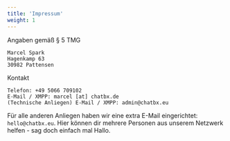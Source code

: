 ```yaml
---
title: 'Impressum'
weight: 1
---
```


Angaben gemäß § 5 TMG
<!--more-->
```
Marcel Spark
Hagenkamp 63
30982 Pattensen
```

Kontakt
```
Telefon: +49 5066 709102
E-Mail / XMPP: marcel [at] chatbx.de
(Technische Anliegen) E-Mail / XMPP: admin@chatbx.eu
```

Für alle anderen Anliegen haben wir eine extra E-Mail eingerichtet: `hello@chatbx.eu`. Hier können dir mehrere Personen aus unserem Netzwerk helfen - sag doch einfach mal Hallo.
